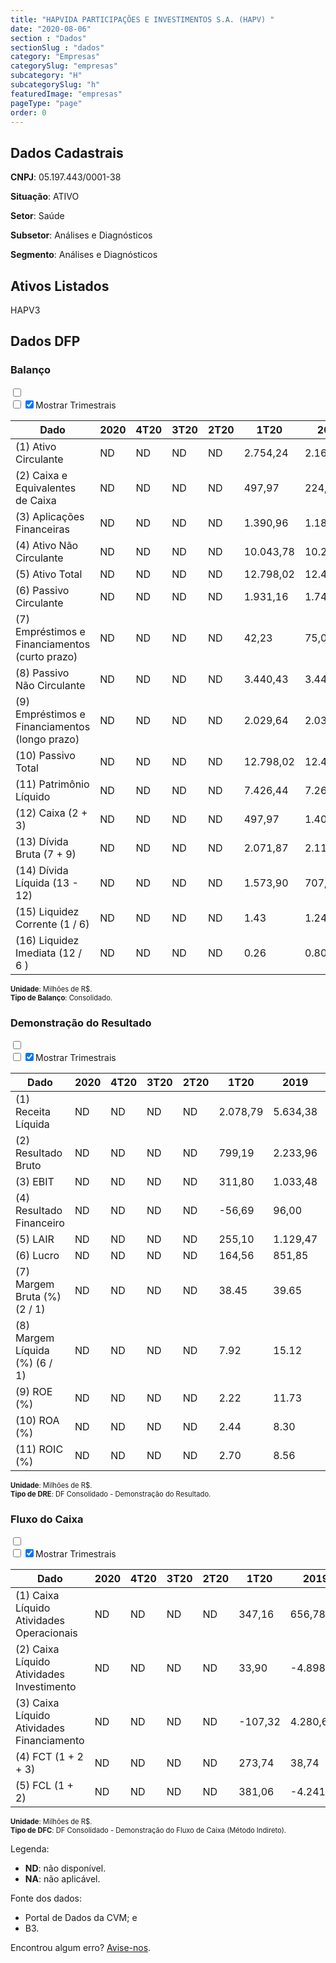 ```yaml
---  
title: "HAPVIDA PARTICIPAÇÕES E INVESTIMENTOS S.A. (HAPV) "  
date: "2020-08-06"  
section : "Dados"  
sectionSlug : "dados"  
category: "Empresas"  
categorySlug: "empresas"  
subcategory: "H"  
subcategorySlug: "h"  
featuredImage: "empresas"  
pageType: "page"  
order: 0  
---
```



## Dados Cadastrais


**CNPJ**: 05.197.443/0001-38

**Situação**: ATIVO

**Setor**: Saúde

**Subsetor**: Análises e Diagnósticos

**Segmento**: Análises e Diagnósticos


## Ativos Listados


HAPV3 


## Dados DFP

### Balanço
  
<input type='checkbox' class='toggleCommand' id='toggleBalanco' name='toggleBalanco'>  
<div class='filter-group-balanco'>  
<div class='check_button_balanco'>  
<label for='toggleBalanco'>  
<input type='checkbox' data-filter-col='trimBalanco'><input type='checkbox' data-filter-col='trimBalanco' checked><span>Mostrar Trimestrais</span>  
</label>  
</div>  
</div>  
<div class='overflow balancoTableWrapper'>  
<table class='balancoTable'>  
<thead>  
<tr>  
<th class='dataHeader fixedLeftColumn'>Dado</th>  
<th>2020</th>  
<th class='trimHeader' data-col='trimBalanco'>4T20</th>  
<th class='trimHeader' data-col='trimBalanco'>3T20</th>  
<th class='trimHeader' data-col='trimBalanco'>2T20</th>  
<th class='trimHeader' data-col='trimBalanco'>1T20</th>  
<th>2019</th>  
<th class='trimHeader' data-col='trimBalanco'>4T19</th>  
<th class='trimHeader' data-col='trimBalanco'>3T19</th>  
<th class='trimHeader' data-col='trimBalanco'>2T19</th>  
<th class='trimHeader' data-col='trimBalanco'>1T19</th>  
<th>2018</th>  
<th class='trimHeader' data-col='trimBalanco'>4T18</th>  
<th class='trimHeader' data-col='trimBalanco'>3T18</th>  
<th class='trimHeader' data-col='trimBalanco'>2T18</th>  
<th class='trimHeader' data-col='trimBalanco'>1T18</th>  
<th>2017</th>  
<th class='trimHeader' data-col='trimBalanco'>4T17</th>  
<th class='trimHeader' data-col='trimBalanco'>3T17</th>  
<th class='trimHeader' data-col='trimBalanco'>2T17</th>  
<th class='trimHeader' data-col='trimBalanco'>1T17</th>  
</tr>  
</thead>  
<tbody>  
<tr class='trContaAtivo'>  
<td class='leftAlignCell rowDescription fixedLeftColumn'>(1) Ativo Circulante</td>  
<td>ND</td>  
<td data-col='trimBalanco' class='trimData'>ND</td>  
<td data-col='trimBalanco' class='trimData'>ND</td>  
<td data-col='trimBalanco' class='trimData'>ND</td>  
<td data-col='trimBalanco' class='trimData'>2.754,24</td>  
<td>2.161,30</td>  
<td data-col='trimBalanco' class='trimData'>2.161,30</td>  
<td data-col='trimBalanco' class='trimData'>1.934,21</td>  
<td data-col='trimBalanco' class='trimData'>1.926,26</td>  
<td data-col='trimBalanco' class='trimData'>1.227,31</td>  
<td>1.275,95</td>  
<td data-col='trimBalanco' class='trimData'>1.275,95</td>  
<td data-col='trimBalanco' class='trimData'>1.385,73</td>  
<td data-col='trimBalanco' class='trimData'>1.412,88</td>  
<td data-col='trimBalanco' class='trimData'>1.493,48</td>  
<td>1.238,98</td>  
<td data-col='trimBalanco' class='trimData'>1.238,98</td>  
<td data-col='trimBalanco' class='trimData'>1.517,78</td>  
<td data-col='trimBalanco' class='trimData'>1.517,78</td>  
<td data-col='trimBalanco' class='trimData'>1.517,78</td>  
</tr>  
<tr class='trContaAtivo'>  
<td class='leftAlignCell rowDescription fixedLeftColumn'>(2) Caixa e Equivalentes de Caixa</td>  
<td>ND</td>  
<td data-col='trimBalanco' class='trimData'>ND</td>  
<td data-col='trimBalanco' class='trimData'>ND</td>  
<td data-col='trimBalanco' class='trimData'>ND</td>  
<td data-col='trimBalanco' class='trimData'>497,97</td>  
<td>224,23</td>  
<td data-col='trimBalanco' class='trimData'>224,23</td>  
<td data-col='trimBalanco' class='trimData'>169,62</td>  
<td data-col='trimBalanco' class='trimData'>142,95</td>  
<td data-col='trimBalanco' class='trimData'>143,03</td>  
<td>185,48</td>  
<td data-col='trimBalanco' class='trimData'>185,48</td>  
<td data-col='trimBalanco' class='trimData'>89,15</td>  
<td data-col='trimBalanco' class='trimData'>113,05</td>  
<td data-col='trimBalanco' class='trimData'>347,75</td>  
<td>104,21</td>  
<td data-col='trimBalanco' class='trimData'>104,21</td>  
<td data-col='trimBalanco' class='trimData'>104,21</td>  
<td data-col='trimBalanco' class='trimData'>104,21</td>  
<td data-col='trimBalanco' class='trimData'>104,21</td>  
</tr>  
<tr class='trContaAtivo'>  
<td class='leftAlignCell rowDescription fixedLeftColumn'>(3) Aplicações Financeiras</td>  
<td>ND</td>  
<td data-col='trimBalanco' class='trimData'>ND</td>  
<td data-col='trimBalanco' class='trimData'>ND</td>  
<td data-col='trimBalanco' class='trimData'>ND</td>  
<td data-col='trimBalanco' class='trimData'>1.390,96</td>  
<td>1.180,42</td>  
<td data-col='trimBalanco' class='trimData'>1.180,42</td>  
<td data-col='trimBalanco' class='trimData'>1.151,59</td>  
<td data-col='trimBalanco' class='trimData'>1.093,97</td>  
<td data-col='trimBalanco' class='trimData'>639,82</td>  
<td>702,36</td>  
<td data-col='trimBalanco' class='trimData'>702,36</td>  
<td data-col='trimBalanco' class='trimData'>619,96</td>  
<td data-col='trimBalanco' class='trimData'>671,93</td>  
<td data-col='trimBalanco' class='trimData'>572,82</td>  
<td>802,81</td>  
<td data-col='trimBalanco' class='trimData'>802,81</td>  
<td data-col='trimBalanco' class='trimData'>802,81</td>  
<td data-col='trimBalanco' class='trimData'>802,81</td>  
<td data-col='trimBalanco' class='trimData'>802,81</td>  
</tr>  
<tr class='trContaAtivo'>  
<td class='leftAlignCell rowDescription fixedLeftColumn'>(4) Ativo Não Circulante</td>  
<td>ND</td>  
<td data-col='trimBalanco' class='trimData'>ND</td>  
<td data-col='trimBalanco' class='trimData'>ND</td>  
<td data-col='trimBalanco' class='trimData'>ND</td>  
<td data-col='trimBalanco' class='trimData'>10.043,78</td>  
<td>10.292,38</td>  
<td data-col='trimBalanco' class='trimData'>10.292,38</td>  
<td data-col='trimBalanco' class='trimData'>8.961,89</td>  
<td data-col='trimBalanco' class='trimData'>4.161,68</td>  
<td data-col='trimBalanco' class='trimData'>4.751,44</td>  
<td>3.600,72</td>  
<td data-col='trimBalanco' class='trimData'>3.600,72</td>  
<td data-col='trimBalanco' class='trimData'>3.539,48</td>  
<td data-col='trimBalanco' class='trimData'>3.620,38</td>  
<td data-col='trimBalanco' class='trimData'>1.200,58</td>  
<td>1.097,17</td>  
<td data-col='trimBalanco' class='trimData'>1.097,17</td>  
<td data-col='trimBalanco' class='trimData'>1.097,17</td>  
<td data-col='trimBalanco' class='trimData'>1.097,17</td>  
<td data-col='trimBalanco' class='trimData'>1.097,17</td>  
</tr>  
<tr class='trContaAtivo'>  
<td class='leftAlignCell rowDescription fixedLeftColumn'>(5) Ativo Total</td>  
<td>ND</td>  
<td data-col='trimBalanco' class='trimData'>ND</td>  
<td data-col='trimBalanco' class='trimData'>ND</td>  
<td data-col='trimBalanco' class='trimData'>ND</td>  
<td data-col='trimBalanco' class='trimData'>12.798,02</td>  
<td>12.453,69</td>  
<td data-col='trimBalanco' class='trimData'>12.453,69</td>  
<td data-col='trimBalanco' class='trimData'>10.896,09</td>  
<td data-col='trimBalanco' class='trimData'>6.087,94</td>  
<td data-col='trimBalanco' class='trimData'>5.978,75</td>  
<td>4.876,67</td>  
<td data-col='trimBalanco' class='trimData'>4.876,67</td>  
<td data-col='trimBalanco' class='trimData'>4.925,21</td>  
<td data-col='trimBalanco' class='trimData'>5.033,26</td>  
<td data-col='trimBalanco' class='trimData'>2.694,05</td>  
<td>2.336,15</td>  
<td data-col='trimBalanco' class='trimData'>2.336,15</td>  
<td data-col='trimBalanco' class='trimData'>2.614,95</td>  
<td data-col='trimBalanco' class='trimData'>2.614,95</td>  
<td data-col='trimBalanco' class='trimData'>2.614,95</td>  
</tr>  
<tr class='trContaPassivo'>  
<td class='leftAlignCell rowDescription fixedLeftColumn'>(6) Passivo Circulante</td>  
<td>ND</td>  
<td data-col='trimBalanco' class='trimData'>ND</td>  
<td data-col='trimBalanco' class='trimData'>ND</td>  
<td data-col='trimBalanco' class='trimData'>ND</td>  
<td data-col='trimBalanco' class='trimData'>1.931,16</td>  
<td>1.745,42</td>  
<td data-col='trimBalanco' class='trimData'>1.745,42</td>  
<td data-col='trimBalanco' class='trimData'>1.039,20</td>  
<td data-col='trimBalanco' class='trimData'>1.024,58</td>  
<td data-col='trimBalanco' class='trimData'>1.088,83</td>  
<td>987,50</td>  
<td data-col='trimBalanco' class='trimData'>987,50</td>  
<td data-col='trimBalanco' class='trimData'>1.050,11</td>  
<td data-col='trimBalanco' class='trimData'>1.359,95</td>  
<td data-col='trimBalanco' class='trimData'>1.695,14</td>  
<td>1.540,00</td>  
<td data-col='trimBalanco' class='trimData'>1.540,00</td>  
<td data-col='trimBalanco' class='trimData'>1.818,79</td>  
<td data-col='trimBalanco' class='trimData'>1.818,79</td>  
<td data-col='trimBalanco' class='trimData'>1.818,79</td>  
</tr>  
<tr class='trContaPassivo'>  
<td class='leftAlignCell rowDescription fixedLeftColumn'>(7) Empréstimos e Financiamentos (curto prazo)</td>  
<td>ND</td>  
<td data-col='trimBalanco' class='trimData'>ND</td>  
<td data-col='trimBalanco' class='trimData'>ND</td>  
<td data-col='trimBalanco' class='trimData'>ND</td>  
<td data-col='trimBalanco' class='trimData'>42,23</td>  
<td>75,04</td>  
<td data-col='trimBalanco' class='trimData'>75,04</td>  
<td data-col='trimBalanco' class='trimData'>21,01</td>  
<td data-col='trimBalanco' class='trimData'>0,00</td>  
<td data-col='trimBalanco' class='trimData'>0,00</td>  
<td>0,00</td>  
<td data-col='trimBalanco' class='trimData'>0,00</td>  
<td data-col='trimBalanco' class='trimData'>4,11</td>  
<td data-col='trimBalanco' class='trimData'>6,10</td>  
<td data-col='trimBalanco' class='trimData'>0,00</td>  
<td>0,00</td>  
<td data-col='trimBalanco' class='trimData'>0,00</td>  
<td data-col='trimBalanco' class='trimData'>0,00</td>  
<td data-col='trimBalanco' class='trimData'>0,00</td>  
<td data-col='trimBalanco' class='trimData'>0,00</td>  
</tr>  
<tr class='trContaPassivo'>  
<td class='leftAlignCell rowDescription fixedLeftColumn'>(8) Passivo Não Circulante</td>  
<td>ND</td>  
<td data-col='trimBalanco' class='trimData'>ND</td>  
<td data-col='trimBalanco' class='trimData'>ND</td>  
<td data-col='trimBalanco' class='trimData'>ND</td>  
<td data-col='trimBalanco' class='trimData'>3.440,43</td>  
<td>3.446,38</td>  
<td data-col='trimBalanco' class='trimData'>3.446,38</td>  
<td data-col='trimBalanco' class='trimData'>3.149,36</td>  
<td data-col='trimBalanco' class='trimData'>1.134,18</td>  
<td data-col='trimBalanco' class='trimData'>1.069,67</td>  
<td>283,32</td>  
<td data-col='trimBalanco' class='trimData'>283,32</td>  
<td data-col='trimBalanco' class='trimData'>319,25</td>  
<td data-col='trimBalanco' class='trimData'>307,89</td>  
<td data-col='trimBalanco' class='trimData'>313,25</td>  
<td>324,15</td>  
<td data-col='trimBalanco' class='trimData'>324,15</td>  
<td data-col='trimBalanco' class='trimData'>324,15</td>  
<td data-col='trimBalanco' class='trimData'>324,15</td>  
<td data-col='trimBalanco' class='trimData'>324,15</td>  
</tr>  
<tr class='trContaPassivo'>  
<td class='leftAlignCell rowDescription fixedLeftColumn'>(9) Empréstimos e Financiamentos (longo prazo)</td>  
<td>ND</td>  
<td data-col='trimBalanco' class='trimData'>ND</td>  
<td data-col='trimBalanco' class='trimData'>ND</td>  
<td data-col='trimBalanco' class='trimData'>ND</td>  
<td data-col='trimBalanco' class='trimData'>2.029,64</td>  
<td>2.036,95</td>  
<td data-col='trimBalanco' class='trimData'>2.036,95</td>  
<td data-col='trimBalanco' class='trimData'>1.996,74</td>  
<td data-col='trimBalanco' class='trimData'>0,00</td>  
<td data-col='trimBalanco' class='trimData'>0,00</td>  
<td>0,00</td>  
<td data-col='trimBalanco' class='trimData'>0,00</td>  
<td data-col='trimBalanco' class='trimData'>0,00</td>  
<td data-col='trimBalanco' class='trimData'>0,00</td>  
<td data-col='trimBalanco' class='trimData'>0,00</td>  
<td>0,00</td>  
<td data-col='trimBalanco' class='trimData'>0,00</td>  
<td data-col='trimBalanco' class='trimData'>0,00</td>  
<td data-col='trimBalanco' class='trimData'>0,00</td>  
<td data-col='trimBalanco' class='trimData'>0,00</td>  
</tr>  
<tr class='trContaPassivo'>  
<td class='leftAlignCell rowDescription fixedLeftColumn'>(10) Passivo Total</td>  
<td>ND</td>  
<td data-col='trimBalanco' class='trimData'>ND</td>  
<td data-col='trimBalanco' class='trimData'>ND</td>  
<td data-col='trimBalanco' class='trimData'>ND</td>  
<td data-col='trimBalanco' class='trimData'>12.798,02</td>  
<td>12.453,69</td>  
<td data-col='trimBalanco' class='trimData'>12.453,69</td>  
<td data-col='trimBalanco' class='trimData'>10.896,09</td>  
<td data-col='trimBalanco' class='trimData'>6.087,94</td>  
<td data-col='trimBalanco' class='trimData'>5.978,75</td>  
<td>4.876,67</td>  
<td data-col='trimBalanco' class='trimData'>4.876,67</td>  
<td data-col='trimBalanco' class='trimData'>4.925,21</td>  
<td data-col='trimBalanco' class='trimData'>5.033,26</td>  
<td data-col='trimBalanco' class='trimData'>2.694,05</td>  
<td>2.336,15</td>  
<td data-col='trimBalanco' class='trimData'>2.336,15</td>  
<td data-col='trimBalanco' class='trimData'>2.614,95</td>  
<td data-col='trimBalanco' class='trimData'>2.614,95</td>  
<td data-col='trimBalanco' class='trimData'>2.614,95</td>  
</tr>  
<tr class='trContaPassivo'>  
<td class='leftAlignCell rowDescription fixedLeftColumn'>(11) Patrimônio Líquido</td>  
<td>ND</td>  
<td data-col='trimBalanco' class='trimData'>ND</td>  
<td data-col='trimBalanco' class='trimData'>ND</td>  
<td data-col='trimBalanco' class='trimData'>ND</td>  
<td data-col='trimBalanco' class='trimData'>7.426,44</td>  
<td>7.261,89</td>  
<td data-col='trimBalanco' class='trimData'>7.261,89</td>  
<td data-col='trimBalanco' class='trimData'>6.707,53</td>  
<td data-col='trimBalanco' class='trimData'>3.929,18</td>  
<td data-col='trimBalanco' class='trimData'>3.820,25</td>  
<td>3.605,86</td>  
<td data-col='trimBalanco' class='trimData'>3.605,86</td>  
<td data-col='trimBalanco' class='trimData'>3.555,85</td>  
<td data-col='trimBalanco' class='trimData'>3.365,42</td>  
<td data-col='trimBalanco' class='trimData'>685,65</td>  
<td>472,00</td>  
<td data-col='trimBalanco' class='trimData'>472,00</td>  
<td data-col='trimBalanco' class='trimData'>472,00</td>  
<td data-col='trimBalanco' class='trimData'>472,00</td>  
<td data-col='trimBalanco' class='trimData'>472,00</td>  
</tr>  
<tr>  
<td class='leftAlignCell rowDescription fixedLeftColumn'>(12) Caixa (2 + 3)</td>  
<td>ND</td>  
<td data-col='trimBalanco' class='trimData'>ND</td>  
<td data-col='trimBalanco' class='trimData'>ND</td>  
<td data-col='trimBalanco' class='trimData'>ND</td>  
<td class='positiveNumber trimData' data-col='trimBalanco'>497,97</td>  
<td class='positiveNumber'>1.404,65</td>  
<td class='positiveNumber trimData' data-col='trimBalanco'>224,23</td>  
<td class='positiveNumber trimData' data-col='trimBalanco'>169,62</td>  
<td class='positiveNumber trimData' data-col='trimBalanco'>142,95</td>  
<td class='positiveNumber trimData' data-col='trimBalanco'>143,03</td>  
<td class='positiveNumber'>887,85</td>  
<td class='positiveNumber trimData' data-col='trimBalanco'>185,48</td>  
<td class='positiveNumber trimData' data-col='trimBalanco'>89,15</td>  
<td class='positiveNumber trimData' data-col='trimBalanco'>113,05</td>  
<td class='positiveNumber trimData' data-col='trimBalanco'>347,75</td>  
<td class='positiveNumber'>907,02</td>  
<td class='positiveNumber trimData' data-col='trimBalanco'>104,21</td>  
<td class='positiveNumber trimData' data-col='trimBalanco'>104,21</td>  
<td class='positiveNumber trimData' data-col='trimBalanco'>104,21</td>  
<td class='positiveNumber trimData' data-col='trimBalanco'>104,21</td>  
</tr>  
<tr class='trDividaBruta'>  
<td class='leftAlignCell rowDescription fixedLeftColumn'>(13) Dívida Bruta (7 + 9)</td>  
<td>ND</td>  
<td data-col='trimBalanco' class='trimData'>ND</td>  
<td data-col='trimBalanco' class='trimData'>ND</td>  
<td data-col='trimBalanco' class='trimData'>ND</td>  
<td class='negativeNumber trimData' data-col='trimBalanco'>2.071,87</td>  
<td class='negativeNumber'>2.111,99</td>  
<td class='negativeNumber trimData' data-col='trimBalanco'>2.111,99</td>  
<td class='negativeNumber trimData' data-col='trimBalanco'>2.017,75</td>  
<td class='positiveNumber trimData' data-col='trimBalanco'>0,00</td>  
<td class='positiveNumber trimData' data-col='trimBalanco'>0,00</td>  
<td class='positiveNumber'>0,00</td>  
<td class='positiveNumber trimData' data-col='trimBalanco'>0,00</td>  
<td class='negativeNumber trimData' data-col='trimBalanco'>4,11</td>  
<td class='negativeNumber trimData' data-col='trimBalanco'>6,10</td>  
<td class='positiveNumber trimData' data-col='trimBalanco'>0,00</td>  
<td class='positiveNumber'>0,00</td>  
<td class='positiveNumber trimData' data-col='trimBalanco'>0,00</td>  
<td class='positiveNumber trimData' data-col='trimBalanco'>0,00</td>  
<td class='positiveNumber trimData' data-col='trimBalanco'>0,00</td>  
<td class='positiveNumber trimData' data-col='trimBalanco'>0,00</td>  
</tr>  
<tr>  
<td class='leftAlignCell rowDescription fixedLeftColumn'>(14) Dívida Líquida  (13 - 12)</td>  
<td>ND</td>  
<td data-col='trimBalanco' class='trimData'>ND</td>  
<td data-col='trimBalanco' class='trimData'>ND</td>  
<td data-col='trimBalanco' class='trimData'>ND</td>  
<td class='negativeNumber trimData' data-col='trimBalanco'>1.573,90</td>  
<td class='negativeNumber'>707,35</td>  
<td class='negativeNumber trimData' data-col='trimBalanco'>1.887,76</td>  
<td class='negativeNumber trimData' data-col='trimBalanco'>1.848,13</td>  
<td class='positiveNumber trimData' data-col='trimBalanco'>-142,95</td>  
<td class='positiveNumber trimData' data-col='trimBalanco'>-143,03</td>  
<td class='positiveNumber'>-887,85</td>  
<td class='positiveNumber trimData' data-col='trimBalanco'>-185,48</td>  
<td class='positiveNumber trimData' data-col='trimBalanco'>-85,04</td>  
<td class='positiveNumber trimData' data-col='trimBalanco'>-106,95</td>  
<td class='positiveNumber trimData' data-col='trimBalanco'>-347,75</td>  
<td class='positiveNumber'>-907,02</td>  
<td class='positiveNumber trimData' data-col='trimBalanco'>-104,21</td>  
<td class='positiveNumber trimData' data-col='trimBalanco'>-104,21</td>  
<td class='positiveNumber trimData' data-col='trimBalanco'>-104,21</td>  
<td class='positiveNumber trimData' data-col='trimBalanco'>-104,21</td>  
</tr>  
<tr>  
<td class='leftAlignCell rowDescription fixedLeftColumn'>(15) Liquidez Corrente (1 / 6)</td>  
<td>ND</td>  
<td data-col='trimBalanco' class='trimData'>ND</td>  
<td data-col='trimBalanco' class='trimData'>ND</td>  
<td data-col='trimBalanco' class='trimData'>ND</td>  
<td data-col='trimBalanco' class='trimData'>1.43</td>  
<td>1.24</td>  
<td data-col='trimBalanco' class='trimData'>1.24</td>  
<td data-col='trimBalanco' class='trimData'>1.86</td>  
<td data-col='trimBalanco' class='trimData'>1.88</td>  
<td data-col='trimBalanco' class='trimData'>1.13</td>  
<td>1.29</td>  
<td data-col='trimBalanco' class='trimData'>1.29</td>  
<td data-col='trimBalanco' class='trimData'>1.32</td>  
<td data-col='trimBalanco' class='trimData'>1.04</td>  
<td data-col='trimBalanco' class='trimData'>0.88</td>  
<td>0.80</td>  
<td data-col='trimBalanco' class='trimData'>0.80</td>  
<td data-col='trimBalanco' class='trimData'>0.83</td>  
<td data-col='trimBalanco' class='trimData'>0.83</td>  
<td data-col='trimBalanco' class='trimData'>0.83</td>  
</tr>  
<tr>  
<td class='leftAlignCell rowDescription fixedLeftColumn'>(16) Liquidez Imediata  (12 / 6 )</td>  
<td>ND</td>  
<td data-col='trimBalanco' class='trimData'>ND</td>  
<td data-col='trimBalanco' class='trimData'>ND</td>  
<td data-col='trimBalanco' class='trimData'>ND</td>  
<td data-col='trimBalanco' class='trimData'>0.26</td>  
<td>0.80</td>  
<td data-col='trimBalanco' class='trimData'>0.13</td>  
<td data-col='trimBalanco' class='trimData'>0.16</td>  
<td data-col='trimBalanco' class='trimData'>0.14</td>  
<td data-col='trimBalanco' class='trimData'>0.13</td>  
<td>0.90</td>  
<td data-col='trimBalanco' class='trimData'>0.19</td>  
<td data-col='trimBalanco' class='trimData'>0.08</td>  
<td data-col='trimBalanco' class='trimData'>0.08</td>  
<td data-col='trimBalanco' class='trimData'>0.21</td>  
<td>0.59</td>  
<td data-col='trimBalanco' class='trimData'>0.07</td>  
<td data-col='trimBalanco' class='trimData'>0.06</td>  
<td data-col='trimBalanco' class='trimData'>0.06</td>  
<td data-col='trimBalanco' class='trimData'>0.06</td>  
</tr>  
</tbody>  
</table>  
</div>  
<p style='font-size:0.7rem; margin:0px;'><strong>Unidade</strong>: Milhões de R$.</p>  
<p style='font-size:0.7rem; margin:0px;'><strong>Tipo de Balanço</strong>: Consolidado.</p>


### Demonstração do Resultado
  
<input type='checkbox' class='toggleCommand' id='toggleDRE' name='toggleDRE'>  
<div class='filter-group-dre'>  
<div class='check_button_dre'>  
<label for='toggleDRE'>  
<input type='checkbox' data-filter-col='trimDRE'><input type='checkbox' data-filter-col='trimDRE' checked><span>Mostrar Trimestrais</span>  
</label>  
</div>  
</div>  
<div class='overflow balancoTableWrapper'>  
<table class='balancoTable'>  
<thead>  
<tr>  
<th class='dataHeader fixedLeftColumn'>Dado</th>  
<th>2020</th>  
<th class='trimHeader' data-col='trimDRE'>4T20</th>  
<th class='trimHeader' data-col='trimDRE'>3T20</th>  
<th class='trimHeader' data-col='trimDRE'>2T20</th>  
<th class='trimHeader' data-col='trimDRE'>1T20</th>  
<th>2019</th>  
<th class='trimHeader' data-col='trimDRE'>4T19</th>  
<th class='trimHeader' data-col='trimDRE'>3T19</th>  
<th class='trimHeader' data-col='trimDRE'>2T19</th>  
<th class='trimHeader' data-col='trimDRE'>1T19</th>  
<th>2018</th>  
<th class='trimHeader' data-col='trimDRE'>4T18</th>  
<th class='trimHeader' data-col='trimDRE'>3T18</th>  
<th class='trimHeader' data-col='trimDRE'>2T18</th>  
<th class='trimHeader' data-col='trimDRE'>1T18</th>  
<th>2017</th>  
<th class='trimHeader' data-col='trimDRE'>4T17</th>  
<th class='trimHeader' data-col='trimDRE'>3T17</th>  
<th class='trimHeader' data-col='trimDRE'>2T17</th>  
<th class='trimHeader' data-col='trimDRE'>1T17</th>  
<th>2016</th>  
<th class='trimHeader' data-col='trimDRE'>4T16</th>  
<th class='trimHeader' data-col='trimDRE'>3T16</th>  
<th class='trimHeader' data-col='trimDRE'>2T16</th>  
<th class='trimHeader' data-col='trimDRE'>1T16</th>  
</tr>  
</thead>  
<tbody>  
<tr class='trDRE'>  
<td class='leftAlignCell rowDescription fixedLeftColumn'>(1) Receita Líquida</td>  
<td>ND</td>  
<td data-col='trimDRE' class='trimData'>ND</td>  
<td data-col='trimDRE' class='trimData'>ND</td>  
<td data-col='trimDRE' class='trimData'>ND</td>  
<td data-col='trimDRE' class='trimData' >2.078,79</td>  
<td>5.634,38</td>  
<td data-col='trimDRE' class='trimData' >1.785,36</td>  
<td data-col='trimDRE' class='trimData' >1.315,77</td>  
<td data-col='trimDRE' class='trimData' >1.276,26</td>  
<td data-col='trimDRE' class='trimData' >1.257,00</td>  
<td>4.575,90</td>  
<td data-col='trimDRE' class='trimData' >1.211,34</td>  
<td data-col='trimDRE' class='trimData' >1.163,73</td>  
<td data-col='trimDRE' class='trimData' >1.110,95</td>  
<td data-col='trimDRE' class='trimData' >1.089,87</td>  
<td>3.847,98</td>  
<td data-col='trimDRE' class='trimData' >1.043,78</td>  
<td data-col='trimDRE' class='trimData' >989,69</td>  
<td data-col='trimDRE' class='trimData' >926,73</td>  
<td data-col='trimDRE' class='trimData' >887,77</td>  
<td>3.036,45</td>  
<td data-col='trimDRE' class='trimData' >3.036,45</td>  
<td data-col='trimDRE' class='trimData'>ND</td>  
<td data-col='trimDRE' class='trimData'>ND</td>  
<td data-col='trimDRE' class='trimData'>ND</td>  
</tr>  
<tr class='trDRE'>  
<td class='leftAlignCell rowDescription fixedLeftColumn'>(2) Resultado Bruto</td>  
<td>ND</td>  
<td data-col='trimDRE' class='trimData'>ND</td>  
<td data-col='trimDRE' class='trimData'>ND</td>  
<td data-col='trimDRE' class='trimData'>ND</td>  
<td data-col='trimDRE' class='trimData positiveNumberGreen' >799,19</td>  
<td class='positiveNumberGreen'>2.233,96</td>  
<td data-col='trimDRE' class='trimData positiveNumberGreen' >681,28</td>  
<td data-col='trimDRE' class='trimData positiveNumberGreen' >497,19</td>  
<td data-col='trimDRE' class='trimData positiveNumberGreen' >524,90</td>  
<td data-col='trimDRE' class='trimData positiveNumberGreen' >530,59</td>  
<td class='positiveNumberGreen'>1.821,24</td>  
<td data-col='trimDRE' class='trimData positiveNumberGreen' >467,16</td>  
<td data-col='trimDRE' class='trimData positiveNumberGreen' >435,25</td>  
<td data-col='trimDRE' class='trimData positiveNumberGreen' >426,95</td>  
<td data-col='trimDRE' class='trimData positiveNumberGreen' >491,88</td>  
<td class='positiveNumberGreen'>1.586,04</td>  
<td data-col='trimDRE' class='trimData positiveNumberGreen' >433,94</td>  
<td data-col='trimDRE' class='trimData positiveNumberGreen' >398,04</td>  
<td data-col='trimDRE' class='trimData positiveNumberGreen' >372,00</td>  
<td data-col='trimDRE' class='trimData positiveNumberGreen' >382,06</td>  
<td class='positiveNumberGreen'>1.173,22</td>  
<td data-col='trimDRE' class='trimData positiveNumberGreen' >1.173,22</td>  
<td data-col='trimDRE' class='trimData'>ND</td>  
<td data-col='trimDRE' class='trimData'>ND</td>  
<td data-col='trimDRE' class='trimData'>ND</td>  
</tr>  
<tr class='trDRE'>  
<td class='leftAlignCell rowDescription fixedLeftColumn'>(3) EBIT</td>  
<td>ND</td>  
<td data-col='trimDRE' class='trimData'>ND</td>  
<td data-col='trimDRE' class='trimData'>ND</td>  
<td data-col='trimDRE' class='trimData'>ND</td>  
<td data-col='trimDRE' class='trimData positiveNumberGreen' >311,80</td>  
<td class='positiveNumberGreen'>1.033,48</td>  
<td data-col='trimDRE' class='trimData positiveNumberGreen' >265,04</td>  
<td data-col='trimDRE' class='trimData positiveNumberGreen' >231,71</td>  
<td data-col='trimDRE' class='trimData positiveNumberGreen' >264,70</td>  
<td data-col='trimDRE' class='trimData positiveNumberGreen' >272,03</td>  
<td class='positiveNumberGreen'>870,51</td>  
<td data-col='trimDRE' class='trimData positiveNumberGreen' >219,20</td>  
<td data-col='trimDRE' class='trimData positiveNumberGreen' >179,10</td>  
<td data-col='trimDRE' class='trimData positiveNumberGreen' >198,73</td>  
<td data-col='trimDRE' class='trimData positiveNumberGreen' >273,49</td>  
<td class='positiveNumberGreen'>783,45</td>  
<td data-col='trimDRE' class='trimData positiveNumberGreen' >220,31</td>  
<td data-col='trimDRE' class='trimData positiveNumberGreen' >179,73</td>  
<td data-col='trimDRE' class='trimData positiveNumberGreen' >191,97</td>  
<td data-col='trimDRE' class='trimData positiveNumberGreen' >191,45</td>  
<td class='positiveNumberGreen'>469,88</td>  
<td data-col='trimDRE' class='trimData positiveNumberGreen' >469,88</td>  
<td data-col='trimDRE' class='trimData'>ND</td>  
<td data-col='trimDRE' class='trimData'>ND</td>  
<td data-col='trimDRE' class='trimData'>ND</td>  
</tr>  
<tr class='trDRE'>  
<td class='leftAlignCell rowDescription fixedLeftColumn'>(4) Resultado Financeiro</td>  
<td>ND</td>  
<td data-col='trimDRE' class='trimData'>ND</td>  
<td data-col='trimDRE' class='trimData'>ND</td>  
<td data-col='trimDRE' class='trimData'>ND</td>  
<td data-col='trimDRE' class='trimData negativeNumber' >-56,69</td>  
<td class='positiveNumberGreen'>96,00</td>  
<td data-col='trimDRE' class='trimData negativeNumber' >-30,27</td>  
<td data-col='trimDRE' class='trimData positiveNumberGreen' >50,57</td>  
<td data-col='trimDRE' class='trimData positiveNumberGreen' >40,62</td>  
<td data-col='trimDRE' class='trimData positiveNumberGreen' >35,07</td>  
<td class='positiveNumberGreen'>171,82</td>  
<td data-col='trimDRE' class='trimData positiveNumberGreen' >53,73</td>  
<td data-col='trimDRE' class='trimData positiveNumberGreen' >59,07</td>  
<td data-col='trimDRE' class='trimData positiveNumberGreen' >37,26</td>  
<td data-col='trimDRE' class='trimData positiveNumberGreen' >21,77</td>  
<td class='positiveNumberGreen'>111,54</td>  
<td data-col='trimDRE' class='trimData positiveNumberGreen' >23,78</td>  
<td data-col='trimDRE' class='trimData positiveNumberGreen' >25,00</td>  
<td data-col='trimDRE' class='trimData positiveNumberGreen' >29,81</td>  
<td data-col='trimDRE' class='trimData positiveNumberGreen' >32,95</td>  
<td class='positiveNumberGreen'>115,54</td>  
<td data-col='trimDRE' class='trimData positiveNumberGreen' >115,54</td>  
<td data-col='trimDRE' class='trimData'>ND</td>  
<td data-col='trimDRE' class='trimData'>ND</td>  
<td data-col='trimDRE' class='trimData'>ND</td>  
</tr>  
<tr class='trDRE'>  
<td class='leftAlignCell rowDescription fixedLeftColumn'>(5) LAIR</td>  
<td>ND</td>  
<td data-col='trimDRE' class='trimData'>ND</td>  
<td data-col='trimDRE' class='trimData'>ND</td>  
<td data-col='trimDRE' class='trimData'>ND</td>  
<td data-col='trimDRE' class='trimData positiveNumberGreen' >255,10</td>  
<td class='positiveNumberGreen'>1.129,47</td>  
<td data-col='trimDRE' class='trimData positiveNumberGreen' >234,77</td>  
<td data-col='trimDRE' class='trimData positiveNumberGreen' >282,28</td>  
<td data-col='trimDRE' class='trimData positiveNumberGreen' >305,32</td>  
<td data-col='trimDRE' class='trimData positiveNumberGreen' >307,10</td>  
<td class='positiveNumberGreen'>1.042,34</td>  
<td data-col='trimDRE' class='trimData positiveNumberGreen' >272,93</td>  
<td data-col='trimDRE' class='trimData positiveNumberGreen' >238,16</td>  
<td data-col='trimDRE' class='trimData positiveNumberGreen' >235,99</td>  
<td data-col='trimDRE' class='trimData positiveNumberGreen' >295,26</td>  
<td class='positiveNumberGreen'>895,00</td>  
<td data-col='trimDRE' class='trimData positiveNumberGreen' >244,09</td>  
<td data-col='trimDRE' class='trimData positiveNumberGreen' >204,73</td>  
<td data-col='trimDRE' class='trimData positiveNumberGreen' >221,77</td>  
<td data-col='trimDRE' class='trimData positiveNumberGreen' >224,40</td>  
<td class='positiveNumberGreen'>585,42</td>  
<td data-col='trimDRE' class='trimData positiveNumberGreen' >585,42</td>  
<td data-col='trimDRE' class='trimData'>ND</td>  
<td data-col='trimDRE' class='trimData'>ND</td>  
<td data-col='trimDRE' class='trimData'>ND</td>  
</tr>  
<tr class='trDRE'>  
<td class='leftAlignCell rowDescription fixedLeftColumn'>(6) Lucro</td>  
<td>ND</td>  
<td data-col='trimDRE' class='trimData'>ND</td>  
<td data-col='trimDRE' class='trimData'>ND</td>  
<td data-col='trimDRE' class='trimData'>ND</td>  
<td data-col='trimDRE' class='trimData positiveNumberGreen' >164,56</td>  
<td class='positiveNumberGreen'>851,85</td>  
<td data-col='trimDRE' class='trimData positiveNumberGreen' >210,61</td>  
<td data-col='trimDRE' class='trimData positiveNumberGreen' >212,44</td>  
<td data-col='trimDRE' class='trimData positiveNumberGreen' >223,41</td>  
<td data-col='trimDRE' class='trimData positiveNumberGreen' >205,39</td>  
<td class='positiveNumberGreen'>788,33</td>  
<td data-col='trimDRE' class='trimData positiveNumberGreen' >234,05</td>  
<td data-col='trimDRE' class='trimData positiveNumberGreen' >190,18</td>  
<td data-col='trimDRE' class='trimData positiveNumberGreen' >150,03</td>  
<td data-col='trimDRE' class='trimData positiveNumberGreen' >214,07</td>  
<td class='positiveNumberGreen'>650,60</td>  
<td data-col='trimDRE' class='trimData positiveNumberGreen' >173,23</td>  
<td data-col='trimDRE' class='trimData positiveNumberGreen' >155,29</td>  
<td data-col='trimDRE' class='trimData positiveNumberGreen' >162,26</td>  
<td data-col='trimDRE' class='trimData positiveNumberGreen' >159,82</td>  
<td class='positiveNumberGreen'>456,49</td>  
<td data-col='trimDRE' class='trimData positiveNumberGreen' >456,49</td>  
<td data-col='trimDRE' class='trimData'>ND</td>  
<td data-col='trimDRE' class='trimData'>ND</td>  
<td data-col='trimDRE' class='trimData'>ND</td>  
</tr>  
<tr class='trDREMargem'>  
<td class='leftAlignCell rowDescription fixedLeftColumn'>(7) Margem Bruta (%) (2 / 1)</td>  
<td>ND</td>  
<td data-col='trimDRE' class='trimData'>ND</td>  
<td data-col='trimDRE' class='trimData'>ND</td>  
<td data-col='trimDRE' class='trimData'>ND</td>  
<td data-col='trimDRE' class='trimData'>38.45</td>  
<td>39.65</td>  
<td data-col='trimDRE' class='trimData'>38.16</td>  
<td data-col='trimDRE' class='trimData'>37.79</td>  
<td data-col='trimDRE' class='trimData'>41.13</td>  
<td data-col='trimDRE' class='trimData'>42.21</td>  
<td>39.80</td>  
<td data-col='trimDRE' class='trimData'>38.57</td>  
<td data-col='trimDRE' class='trimData'>37.40</td>  
<td data-col='trimDRE' class='trimData'>38.43</td>  
<td data-col='trimDRE' class='trimData'>45.13</td>  
<td>41.22</td>  
<td data-col='trimDRE' class='trimData'>41.57</td>  
<td data-col='trimDRE' class='trimData'>40.22</td>  
<td data-col='trimDRE' class='trimData'>40.14</td>  
<td data-col='trimDRE' class='trimData'>43.04</td>  
<td>38.64</td>  
<td data-col='trimDRE' class='trimData'>38.64</td>  
<td data-col='trimDRE' class='trimData'>ND</td>  
<td data-col='trimDRE' class='trimData'>ND</td>  
<td data-col='trimDRE' class='trimData'>ND</td>  
</tr>  
<tr class='trDREMargem'>  
<td class='leftAlignCell rowDescription fixedLeftColumn'>(8) Margem Líquida (%) (6 / 1)</td>  
<td>ND</td>  
<td data-col='trimDRE' class='trimData'>ND</td>  
<td data-col='trimDRE' class='trimData'>ND</td>  
<td data-col='trimDRE' class='trimData'>ND</td>  
<td data-col='trimDRE' class='trimData'>7.92</td>  
<td>15.12</td>  
<td data-col='trimDRE' class='trimData'>11.80</td>  
<td data-col='trimDRE' class='trimData'>16.15</td>  
<td data-col='trimDRE' class='trimData'>17.51</td>  
<td data-col='trimDRE' class='trimData'>16.34</td>  
<td>17.23</td>  
<td data-col='trimDRE' class='trimData'>19.32</td>  
<td data-col='trimDRE' class='trimData'>16.34</td>  
<td data-col='trimDRE' class='trimData'>13.50</td>  
<td data-col='trimDRE' class='trimData'>19.64</td>  
<td>16.91</td>  
<td data-col='trimDRE' class='trimData'>16.60</td>  
<td data-col='trimDRE' class='trimData'>15.69</td>  
<td data-col='trimDRE' class='trimData'>17.51</td>  
<td data-col='trimDRE' class='trimData'>18.00</td>  
<td>15.03</td>  
<td data-col='trimDRE' class='trimData'>15.03</td>  
<td data-col='trimDRE' class='trimData'>ND</td>  
<td data-col='trimDRE' class='trimData'>ND</td>  
<td data-col='trimDRE' class='trimData'>ND</td>  
</tr>  
<tr>  
<td class='leftAlignCell rowDescription fixedLeftColumn'>(9) ROE (%)</td>  
<td>ND</td>  
<td data-col='trimDRE' class='trimData'>ND</td>  
<td data-col='trimDRE' class='trimData'>ND</td>  
<td data-col='trimDRE' class='trimData'>ND</td>  
<td data-col='trimDRE' class='trimData'>2.22</td>  
<td>11.73</td>  
<td data-col='trimDRE' class='trimData'>2.90</td>  
<td data-col='trimDRE' class='trimData'>3.17</td>  
<td data-col='trimDRE' class='trimData'>5.69</td>  
<td data-col='trimDRE' class='trimData'>5.38</td>  
<td>21.86</td>  
<td data-col='trimDRE' class='trimData'>6.49</td>  
<td data-col='trimDRE' class='trimData'>5.35</td>  
<td data-col='trimDRE' class='trimData'>4.46</td>  
<td data-col='trimDRE' class='trimData'>31.22</td>  
<td>137.84</td>  
<td data-col='trimDRE' class='trimData'>36.70</td>  
<td data-col='trimDRE' class='trimData'>32.90</td>  
<td data-col='trimDRE' class='trimData'>34.38</td>  
<td data-col='trimDRE' class='trimData'>33.86</td>  
<td>ND</td>  
<td data-col='trimDRE' class='trimData'>ND</td>  
<td data-col='trimDRE' class='trimData'>ND</td>  
<td data-col='trimDRE' class='trimData'>ND</td>  
<td data-col='trimDRE' class='trimData'>ND</td>  
</tr>  
<tr>  
<td class='leftAlignCell rowDescription fixedLeftColumn'>(10) ROA (%)</td>  
<td>ND</td>  
<td data-col='trimDRE' class='trimData'>ND</td>  
<td data-col='trimDRE' class='trimData'>ND</td>  
<td data-col='trimDRE' class='trimData'>ND</td>  
<td data-col='trimDRE' class='trimData'>2.44</td>  
<td>8.30</td>  
<td data-col='trimDRE' class='trimData'>2.13</td>  
<td data-col='trimDRE' class='trimData'>2.13</td>  
<td data-col='trimDRE' class='trimData'>4.35</td>  
<td data-col='trimDRE' class='trimData'>4.55</td>  
<td>17.85</td>  
<td data-col='trimDRE' class='trimData'>4.49</td>  
<td data-col='trimDRE' class='trimData'>3.64</td>  
<td data-col='trimDRE' class='trimData'>3.95</td>  
<td data-col='trimDRE' class='trimData'>10.15</td>  
<td>33.54</td>  
<td data-col='trimDRE' class='trimData'>9.43</td>  
<td data-col='trimDRE' class='trimData'>6.87</td>  
<td data-col='trimDRE' class='trimData'>7.34</td>  
<td data-col='trimDRE' class='trimData'>7.32</td>  
<td>ND</td>  
<td data-col='trimDRE' class='trimData'>ND</td>  
<td data-col='trimDRE' class='trimData'>ND</td>  
<td data-col='trimDRE' class='trimData'>ND</td>  
<td data-col='trimDRE' class='trimData'>ND</td>  
</tr>  
<tr>  
<td class='leftAlignCell rowDescription fixedLeftColumn'>(11) ROIC (%)</td>  
<td>ND</td>  
<td data-col='trimDRE' class='trimData'>ND</td>  
<td data-col='trimDRE' class='trimData'>ND</td>  
<td data-col='trimDRE' class='trimData'>ND</td>  
<td data-col='trimDRE' class='trimData'>2.70</td>  
<td>8.56</td>  
<td data-col='trimDRE' class='trimData'>2.20</td>  
<td data-col='trimDRE' class='trimData'>2.07</td>  
<td data-col='trimDRE' class='trimData'>6.49</td>  
<td data-col='trimDRE' class='trimData'>5.91</td>  
<td>21.14</td>  
<td data-col='trimDRE' class='trimData'>5.32</td>  
<td data-col='trimDRE' class='trimData'>4.15</td>  
<td data-col='trimDRE' class='trimData'>5.07</td>  
<td data-col='trimDRE' class='trimData'>-76.84</td>  
<td>-118.86</td>  
<td data-col='trimDRE' class='trimData'>-33.42</td>  
<td data-col='trimDRE' class='trimData'>-27.27</td>  
<td data-col='trimDRE' class='trimData'>-29.12</td>  
<td data-col='trimDRE' class='trimData'>-29.05</td>  
<td>ND</td>  
<td data-col='trimDRE' class='trimData'>ND</td>  
<td data-col='trimDRE' class='trimData'>ND</td>  
<td data-col='trimDRE' class='trimData'>ND</td>  
<td data-col='trimDRE' class='trimData'>ND</td>  
</tr>  
</tbody>  
</table>  
</div>  
<p style='font-size:0.7rem; margin:0px;'><strong>Unidade</strong>: Milhões de R$.</p>  
<p style='font-size:0.7rem; margin:0px;'><strong>Tipo de DRE</strong>: DF Consolidado - Demonstração do Resultado.</p>


### Fluxo do Caixa
  
<input type='checkbox' class='toggleCommand' id='toggleDFC' name='toggleDFC'>  
<div class='filter-group-dfc'>  
<div class='check_button_dfc'>  
<label for='toggleDFC'>  
<input type='checkbox' data-filter-col='trimDFC'><input type='checkbox' data-filter-col='trimDFC' checked><span>Mostrar Trimestrais</span>  
</label>  
</div>  
</div>  
<div class='overflow balancoTableWrapper'>  
<table class='balancoTable'>  
<thead>  
<tr>  
<th class='dataHeader fixedLeftColumn'>Dado</th>  
<th>2020</th>  
<th class='trimHeader' data-col='trimDFC'>4T20</th>  
<th class='trimHeader' data-col='trimDFC'>3T20</th>  
<th class='trimHeader' data-col='trimDFC'>2T20</th>  
<th class='trimHeader' data-col='trimDFC'>1T20</th>  
<th>2019</th>  
<th class='trimHeader' data-col='trimDFC'>4T19</th>  
<th class='trimHeader' data-col='trimDFC'>3T19</th>  
<th class='trimHeader' data-col='trimDFC'>2T19</th>  
<th class='trimHeader' data-col='trimDFC'>1T19</th>  
<th>2018</th>  
<th class='trimHeader' data-col='trimDFC'>4T18</th>  
<th class='trimHeader' data-col='trimDFC'>3T18</th>  
<th class='trimHeader' data-col='trimDFC'>2T18</th>  
<th class='trimHeader' data-col='trimDFC'>1T18</th>  
<th>2017</th>  
<th class='trimHeader' data-col='trimDFC'>4T17</th>  
<th class='trimHeader' data-col='trimDFC'>3T17</th>  
<th class='trimHeader' data-col='trimDFC'>2T17</th>  
<th class='trimHeader' data-col='trimDFC'>1T17</th>  
<th>2016</th>  
<th class='trimHeader' data-col='trimDFC'>4T16</th>  
<th class='trimHeader' data-col='trimDFC'>3T16</th>  
<th class='trimHeader' data-col='trimDFC'>2T16</th>  
<th class='trimHeader' data-col='trimDFC'>1T16</th>  
</tr>  
</thead>  
<tbody>  
<tr class='trDFC'>  
<td class='leftAlignCell rowDescription fixedLeftColumn'>(1) Caixa Líquido Atividades Operacionais</td>  
<td>ND</td>  
<td data-col='trimDFC' class='trimData'>ND</td>  
<td data-col='trimDFC' class='trimData'>ND</td>  
<td data-col='trimDFC' class='trimData'>ND</td>  
<td data-col='trimDFC' class='trimData' >347,16</td>  
<td>656,78</td>  
<td data-col='trimDFC' class='trimData' >24,59</td>  
<td data-col='trimDFC' class='trimData' >256,74</td>  
<td data-col='trimDFC' class='trimData' >145,49</td>  
<td data-col='trimDFC' class='trimData' >229,96</td>  
<td>516,70</td>  
<td data-col='trimDFC' class='trimData' >139,77</td>  
<td data-col='trimDFC' class='trimData' >62,52</td>  
<td data-col='trimDFC' class='trimData' >149,49</td>  
<td data-col='trimDFC' class='trimData' >164,92</td>  
<td>618,55</td>  
<td data-col='trimDFC' class='trimData' >180,81</td>  
<td data-col='trimDFC' class='trimData' >185,80</td>  
<td data-col='trimDFC' class='trimData' >76,52</td>  
<td data-col='trimDFC' class='trimData' >175,41</td>  
<td>483,65</td>  
<td data-col='trimDFC' class='trimData' >483,65</td>  
<td data-col='trimDFC' class='trimData'>ND</td>  
<td data-col='trimDFC' class='trimData'>ND</td>  
<td data-col='trimDFC' class='trimData'>ND</td>  
</tr>  
<tr class='trDFC'>  
<td class='leftAlignCell rowDescription fixedLeftColumn'>(2) Caixa Líquido Atividades Investimento</td>  
<td>ND</td>  
<td data-col='trimDFC' class='trimData'>ND</td>  
<td data-col='trimDFC' class='trimData'>ND</td>  
<td data-col='trimDFC' class='trimData'>ND</td>  
<td data-col='trimDFC' class='trimData' >33,90</td>  
<td>-4.898,70</td>  
<td data-col='trimDFC' class='trimData' >60,94</td>  
<td data-col='trimDFC' class='trimData' >-4.761,69</td>  
<td data-col='trimDFC' class='trimData' >60,40</td>  
<td data-col='trimDFC' class='trimData' >-258,35</td>  
<td>-2.138,83</td>  
<td data-col='trimDFC' class='trimData' >-49,10</td>  
<td data-col='trimDFC' class='trimData' >268,21</td>  
<td data-col='trimDFC' class='trimData' >-2.507,22</td>  
<td data-col='trimDFC' class='trimData' >149,28</td>  
<td>-409,00</td>  
<td data-col='trimDFC' class='trimData' >-133,13</td>  
<td data-col='trimDFC' class='trimData' >-158,87</td>  
<td data-col='trimDFC' class='trimData' >32,54</td>  
<td data-col='trimDFC' class='trimData' >-149,53</td>  
<td>-336,37</td>  
<td data-col='trimDFC' class='trimData' >-336,37</td>  
<td data-col='trimDFC' class='trimData'>ND</td>  
<td data-col='trimDFC' class='trimData'>ND</td>  
<td data-col='trimDFC' class='trimData'>ND</td>  
</tr>  
<tr class='trDFC'>  
<td class='leftAlignCell rowDescription fixedLeftColumn'>(3) Caixa Líquido Atividades Financiamento</td>  
<td>ND</td>  
<td data-col='trimDFC' class='trimData'>ND</td>  
<td data-col='trimDFC' class='trimData'>ND</td>  
<td data-col='trimDFC' class='trimData'>ND</td>  
<td data-col='trimDFC' class='trimData' >-107,32</td>  
<td>4.280,66</td>  
<td data-col='trimDFC' class='trimData' >-30,92</td>  
<td data-col='trimDFC' class='trimData' >4.531,61</td>  
<td data-col='trimDFC' class='trimData' >-205,97</td>  
<td data-col='trimDFC' class='trimData' >-14,06</td>  
<td>1.703,41</td>  
<td data-col='trimDFC' class='trimData' >5,67</td>  
<td data-col='trimDFC' class='trimData' >-354,63</td>  
<td data-col='trimDFC' class='trimData' >2.123,03</td>  
<td data-col='trimDFC' class='trimData' >-70,66</td>  
<td>-162,19</td>  
<td data-col='trimDFC' class='trimData' >-5,96</td>  
<td data-col='trimDFC' class='trimData' >-20,67</td>  
<td data-col='trimDFC' class='trimData' >-124,23</td>  
<td data-col='trimDFC' class='trimData' >-11,34</td>  
<td>-116,77</td>  
<td data-col='trimDFC' class='trimData' >-116,77</td>  
<td data-col='trimDFC' class='trimData'>ND</td>  
<td data-col='trimDFC' class='trimData'>ND</td>  
<td data-col='trimDFC' class='trimData'>ND</td>  
</tr>  
<tr>  
<td class='leftAlignCell rowDescription fixedLeftColumn'>(4) FCT (1 + 2 + 3)</td>  
<td>ND</td>  
<td data-col='trimDFC' class='trimData'>ND</td>  
<td data-col='trimDFC' class='trimData'>ND</td>  
<td data-col='trimDFC' class='trimData'>ND</td>  
<td data-col='trimDFC' class='trimData positiveNumber'>273,74</td>  
<td class='positiveNumber'>38,74</td>  
<td data-col='trimDFC' class='trimData positiveNumber'>54,61</td>  
<td data-col='trimDFC' class='trimData positiveNumber'>26,67</td>  
<td data-col='trimDFC' class='trimData negativeNumber'>-0,08</td>  
<td data-col='trimDFC' class='trimData negativeNumber'>-42,45</td>  
<td class='positiveNumber'>81,28</td>  
<td data-col='trimDFC' class='trimData positiveNumber'>96,33</td>  
<td data-col='trimDFC' class='trimData negativeNumber'>-23,89</td>  
<td data-col='trimDFC' class='trimData negativeNumber'>-234,70</td>  
<td data-col='trimDFC' class='trimData positiveNumber'>243,54</td>  
<td class='positiveNumber'>47,36</td>  
<td data-col='trimDFC' class='trimData positiveNumber'>41,72</td>  
<td data-col='trimDFC' class='trimData positiveNumber'>6,26</td>  
<td data-col='trimDFC' class='trimData negativeNumber'>-15,17</td>  
<td data-col='trimDFC' class='trimData positiveNumber'>14,54</td>  
<td class='positiveNumber'>30,52</td>  
<td data-col='trimDFC' class='trimData positiveNumber'>30,52</td>  
<td data-col='trimDFC' class='trimData'>ND</td>  
<td data-col='trimDFC' class='trimData'>ND</td>  
<td data-col='trimDFC' class='trimData'>ND</td>  
</tr>  
<tr>  
<td class='leftAlignCell rowDescription fixedLeftColumn'>(5) FCL (1 + 2)</td>  
<td>ND</td>  
<td data-col='trimDFC' class='trimData'>ND</td>  
<td data-col='trimDFC' class='trimData'>ND</td>  
<td data-col='trimDFC' class='trimData'>ND</td>  
<td data-col='trimDFC' class='trimData positiveNumber'>381,06</td>  
<td class='negativeNumber'>-4.241,92</td>  
<td data-col='trimDFC' class='trimData positiveNumber'>85,53</td>  
<td data-col='trimDFC' class='trimData negativeNumber'>-4.504,94</td>  
<td data-col='trimDFC' class='trimData positiveNumber'>205,88</td>  
<td data-col='trimDFC' class='trimData negativeNumber'>-28,39</td>  
<td class='negativeNumber'>-1.622,14</td>  
<td data-col='trimDFC' class='trimData positiveNumber'>90,66</td>  
<td data-col='trimDFC' class='trimData positiveNumber'>330,73</td>  
<td data-col='trimDFC' class='trimData negativeNumber'>-2.357,73</td>  
<td data-col='trimDFC' class='trimData positiveNumber'>314,20</td>  
<td class='positiveNumber'>209,55</td>  
<td data-col='trimDFC' class='trimData positiveNumber'>47,68</td>  
<td data-col='trimDFC' class='trimData positiveNumber'>26,93</td>  
<td data-col='trimDFC' class='trimData positiveNumber'>109,06</td>  
<td data-col='trimDFC' class='trimData positiveNumber'>25,88</td>  
<td class='positiveNumber'>147,28</td>  
<td data-col='trimDFC' class='trimData positiveNumber'>147,28</td>  
<td data-col='trimDFC' class='trimData'>ND</td>  
<td data-col='trimDFC' class='trimData'>ND</td>  
<td data-col='trimDFC' class='trimData'>ND</td>  
</tr>  
</tbody>  
</table>  
</div>  
<p style='font-size:0.7rem; margin:0px;'><strong>Unidade</strong>: Milhões de R$.</p>  
<p style='font-size:0.7rem; margin:0px;'><strong>Tipo de DFC</strong>: DF Consolidado - Demonstração do Fluxo de Caixa (Método Indireto).</p>

  
<div class='referencias'>

Legenda:  
- **ND**: não disponível.  
- **NA**: não aplicável.

Fonte dos dados:  
- Portal de Dados da CVM; e  
- B3.

Encontrou algum erro? [Avise-nos](/contato).  
</div>